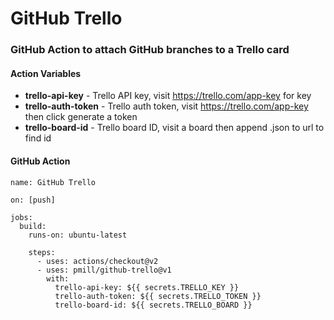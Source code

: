 # GitHub Trello
### GitHub Action to attach GitHub branches to a Trello card

#### Action Variables
- **trello-api-key** - Trello API key, visit https://trello.com/app-key for key
- **trello-auth-token** - Trello auth token, visit https://trello.com/app-key then click generate a token
- **trello-board-id** - Trello board ID, visit a board then append .json to url to find id

#### GitHub Action
```
name: GitHub Trello

on: [push]

jobs:
  build:
    runs-on: ubuntu-latest
    
    steps:
      - uses: actions/checkout@v2
      - uses: pmill/github-trello@v1
        with:
          trello-api-key: ${{ secrets.TRELLO_KEY }}
          trello-auth-token: ${{ secrets.TRELLO_TOKEN }}
          trello-board-id: ${{ secrets.TRELLO_BOARD }}
```